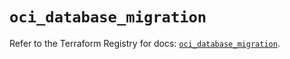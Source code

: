 # `oci_database_migration`

Refer to the Terraform Registry for docs: [`oci_database_migration`](https://registry.terraform.io/providers/oracle/oci/6.18.0/docs/resources/database_migration).
